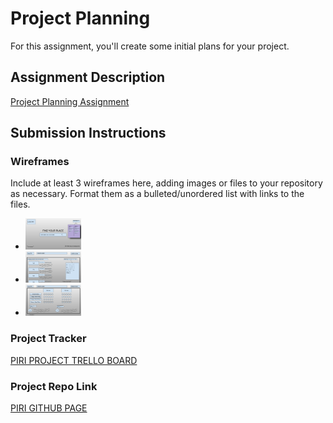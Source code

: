 # Project Planning
For this assignment, you'll create some initial plans for your project.

## Assignment Description
[Project Planning Assignment](https://education.launchcode.org/liftoff/modules/assignments/project-planning)

## Submission Instructions

### Wireframes

Include at least 3 wireframes here, adding images or files to your repository as necessary. Format them as a bulleted/unordered list with links to the files.
<ul>
  <li><a href="wireframe_homepage.png"><img src="wireframe_homepage.png" alt="Wireframe for the Homepage" height=50></a></li>
  <li><a href="wirefram_searchedbystate.png"><img src="wirefram_searchedbystate.png" alt="Wireframe for the searched by state page" height=50></a></li>
  <li><a href="wireframe_reviews.png"><img src="wireframe_reviews.png" alt="Wireframe for the reviews" height=50></a></li>
 </ul>

### Project Tracker

<a href="https://trello.com/b/rdzXKTzs/liftoff-capstone-project"> PIRI PROJECT TRELLO BOARD</a>

### Project Repo Link

<a href="https://github.com/LaunchCodeLiftoffProjects/Piri">PIRI GITHUB PAGE</a>
